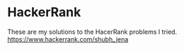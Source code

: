 # HackerRank
These are my solutions to the HacerRank problems I tried.
https://www.hackerrank.com/shubh_jena
